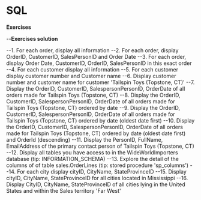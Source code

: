 # SQL

**Exercises**

--**Exercises solution**

--1. For each order, display all information
--2. For each order, display OrderID, CustomerID, SalesPersonID and Order Date
--3. For each order, display Order Date, CustomerID, OrderID, SalesPersonID in this exact order
--4. For each customer display all information
--5. For each customer display customer number and Customer name
--6. Display customer number and customer name for customer 'Tailspin Toys (Topstone, CT)'
--7. Display the OrderID, CustomerID, SalespersonPersonID, OrderDate of all orders made for Tailspin Toys (Topstone, CT)
--8. Display the OrderID, CustomerID, SalespersonPersonID, OrderDate of all orders made for Tailspin Toys (Topstone, CT) ordered by date
--9. Display the OrderID, CustomerID, SalespersonPersonID, OrderDate of all orders made for Tailspin Toys (Topstone, CT) ordered by date (oldest date first)
--10. Display the OrderID, CustomerID, SalespersonPersonID, OrderDate of all orders made for Tailspin Toys (Topstone, CT) ordered by date (oldest date first) and OrderId (descending)
--11. Display the PersonID, FullName, EmailAddress of the primary contact person of Tailspin Toys (Topstone, CT) 
--12. Display all tables you have access to in the WideWorldImporters database (tip: INFORMATION_SCHEMA)
--13. Explore the detail of the columns of of table sales.OrderLines (tip: stored procedure 'sp_columns')
--14. For each city display cityID, CityName, StateProvinceID
--15. Display cityID, CityName, StateProvinceID for all cities located in Mississippi
--16. Display CityID, CityName, StateProvinceID of all cities lying in the United States and within the Sales territory 'Far West'




